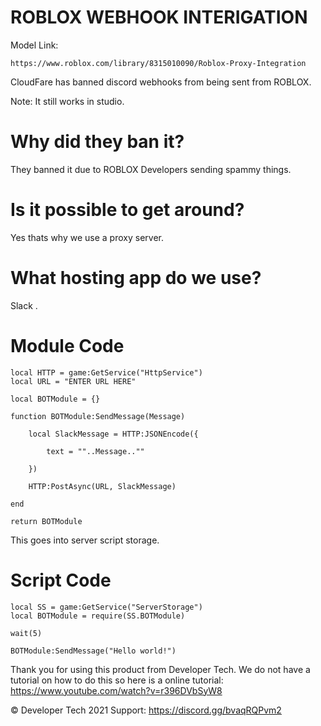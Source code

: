 # ROBLOX WEBHOOK INTERIGATION

Model Link:
```
https://www.roblox.com/library/8315010090/Roblox-Proxy-Integration
```
CloudFare has banned discord webhooks from being sent from ROBLOX. 

Note: It still works in studio.


# Why did they ban it?
They banned it due to ROBLOX Developers sending spammy things.


# Is it possible to get around?
Yes thats why we use a proxy server.

# What hosting app do we use?
Slack .

# Module Code
```
local HTTP = game:GetService("HttpService")
local URL = "ENTER URL HERE"

local BOTModule = {}

function BOTModule:SendMessage(Message)
	
	local SlackMessage = HTTP:JSONEncode({
		
		text = ""..Message..""
		
	})
	
	HTTP:PostAsync(URL, SlackMessage)
	
end

return BOTModule
```
This goes into server script storage.

# Script Code
```
local SS = game:GetService("ServerStorage")
local BOTModule = require(SS.BOTModule)

wait(5)

BOTModule:SendMessage("Hello world!")
```

Thank you for using this product from Developer Tech.
We do not have a tutorial on how to do this so here is a online tutorial: https://www.youtube.com/watch?v=r396DVbSyW8

©️ Developer Tech 2021
Support: https://discord.gg/bvaqRQPvm2
